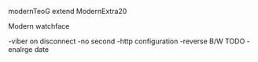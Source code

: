 modernTeoG extend ModernExtra20


Modern watchface 

-viber on disconnect
-no second
-http configuration
-reverse B/W
TODO -enalrge date
